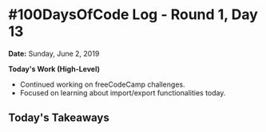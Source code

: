 # #100DaysOfCode Log - Round 1, Day 13

**Date:** Sunday, June 2, 2019


**Today's Work (High-Level)**
- Continued working on freeCodeCamp challenges.
- Focused on learning about import/export functionalities today.

**Today's Takeaways**
- 